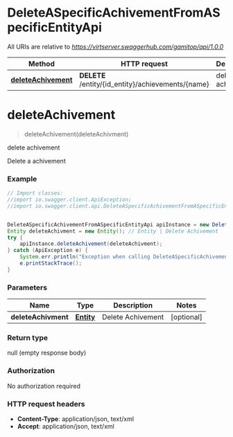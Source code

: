 # DeleteASpecificAchivementFromASpecificEntityApi

All URIs are relative to *https://virtserver.swaggerhub.com/gamitop/api/1.0.0*

Method | HTTP request | Description
------------- | ------------- | -------------
[**deleteAchivement**](DeleteASpecificAchivementFromASpecificEntityApi.md#deleteAchivement) | **DELETE** /entity/{id_entity}/achievements/{name} | delete achivement


<a name="deleteAchivement"></a>
# **deleteAchivement**
> deleteAchivement(deleteAchivment)

delete achivement

Delete a achivement

### Example
```java
// Import classes:
//import io.swagger.client.ApiException;
//import io.swagger.client.api.DeleteASpecificAchivementFromASpecificEntityApi;


DeleteASpecificAchivementFromASpecificEntityApi apiInstance = new DeleteASpecificAchivementFromASpecificEntityApi();
Entity deleteAchivment = new Entity(); // Entity | Delete Achivement
try {
    apiInstance.deleteAchivement(deleteAchivment);
} catch (ApiException e) {
    System.err.println("Exception when calling DeleteASpecificAchivementFromASpecificEntityApi#deleteAchivement");
    e.printStackTrace();
}
```

### Parameters

Name | Type | Description  | Notes
------------- | ------------- | ------------- | -------------
 **deleteAchivment** | [**Entity**](Entity.md)| Delete Achivement | [optional]

### Return type

null (empty response body)

### Authorization

No authorization required

### HTTP request headers

 - **Content-Type**: application/json, text/xml
 - **Accept**: application/json, text/xml

